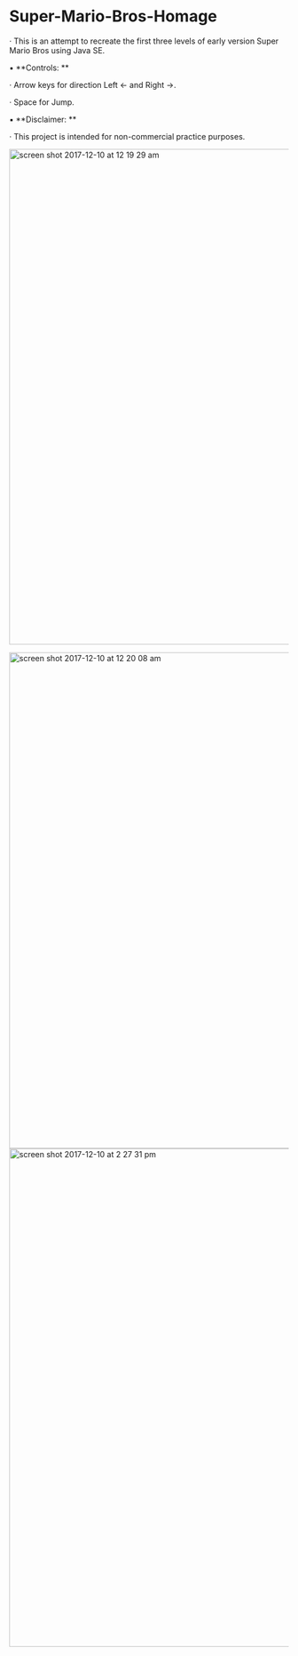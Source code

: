 # Super-Mario-Bros-Homage

· This is an attempt to recreate the first three levels of early version Super Mario Bros using Java SE.


▪ **Controls: **

· Arrow keys for direction Left ← and Right →.

· Space for Jump.

▪ **Disclaimer: **

· This project is intended for non-commercial practice purposes.


[
<img width="892" alt="screen shot 2017-12-10 at 12 19 29 am" src="https://user-images.githubusercontent.com/32606080/33808778-de22f9e8-ddb9-11e7-9595-815cc62bbbfb.png">
](url)

<img width="893" alt="screen shot 2017-12-10 at 12 20 08 am" src="https://user-images.githubusercontent.com/32606080/33808856-0a799a78-ddbb-11e7-90c5-e96dd7358e8c.png">

<img width="897" alt="screen shot 2017-12-10 at 2 27 31 pm" src="https://user-images.githubusercontent.com/32606080/33808860-1d286cb2-ddbb-11e7-8624-874dca91029e.png">

